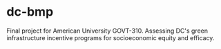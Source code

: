 # dc-bmp
Final project for American University GOVT-310. Assessing DC's green infrastructure incentive programs for socioeconomic equity and efficacy.
